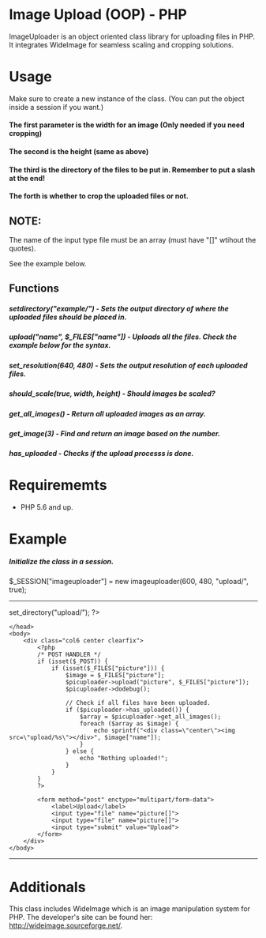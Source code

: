 # Image Upload (OOP) - PHP
ImageUploader is an object oriented class library for uploading files in PHP. It integrates WideImage for seamless scaling and cropping solutions.

# Usage
Make sure to create a new instance of the class. (You can put the object inside a session if you want.)
#### The first parameter is the width for an image (Only needed if you need cropping)
#### The second is the height (same as above)
#### The third is the directory of the files to be put in. Remember to put a slash at the end!
#### The forth is whether to crop the uploaded files or not.

## NOTE:
The name of the input type file must be an array (must have "[]" wtihout the quotes). 

See the example below.

## Functions
##### setdirectory("example/") - Sets the output directory of where the uploaded files should be placed in.
##### upload("name", $_FILES["name"]) - Uploads all the files. Check the example below for the syntax.
##### set_resolution(640, 480) - Sets the output resolution of each uploaded files.
##### should_scale(true, width, height) - Should images be scaled?
##### get_all_images() - Return all uploaded images as an array.
##### get_image(3) - Find and return an image based on the number.
##### has_uploaded - Checks if the upload processs is done.

# Requirememts
* PHP 5.6 and up.


# Example
##### Initialize the class in a session.
$_SESSION["imageuploader"] = new imageuploader(600, 480, "upload/", true);


***

<?php
session_start();
require_once "classes/imageuploader/imageuploader.php";
$_SESSION["imageuploader"] = new imageuploader();
$picuploader = $_SESSION["imageuploader"];
$picuploader->set_directory("upload/");
?>
<!doctype html>
<html>
    <head>
        <title>Upload test</title>
        <link rel="stylesheet" href="css/style.css">

    </head>
    <body>
        <div class="col6 center clearfix">
            <?php
            /* POST HANDLER */
            if (isset($_POST)) {
                if (isset($_FILES["picture"])) {
                    $image = $_FILES["picture"];
                    $picuploader->upload("picture", $_FILES["picture"]);
                    $picuploader->dodebug();

                    // Check if all files have been uploaded.
                    if ($picuploader->has_uploaded()) {
                        $array = $picuploader->get_all_images();
                        foreach ($array as $image) {
                            echo sprintf("<div class=\"center\"><img src=\"upload/%s\"></div>", $image["name"]);
                        }
                    } else {
                        echo "Nothing uploaded!";
                    }
                }
            }
            ?>

            <form method="post" enctype="multipart/form-data">
                <label>Upload</label>
                <input type="file" name="picture[]">
                <input type="file" name="picture[]">
                <input type="submit" value="Upload">
            </form>
        </div>
    </body>
</html>


***


# Additionals
This class includes WideImage which is an image manipulation system for PHP. The developer's site can be found her: http://wideimage.sourceforge.net/.
